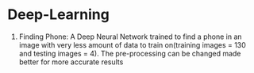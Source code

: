 # Deep-Learning
1) Finding Phone: A Deep Neural Network trained to find a phone in an image with very less amount of data to train on(training images = 130 and testing images = 4). The pre-processing can be changed made better for more accurate results 
